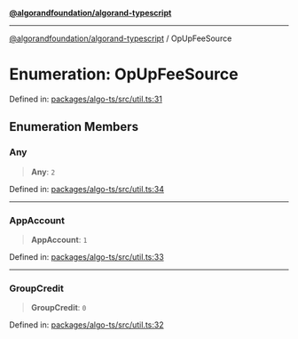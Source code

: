 [**@algorandfoundation/algorand-typescript**](../README.md)

***

[@algorandfoundation/algorand-typescript](../README.md) / OpUpFeeSource

# Enumeration: OpUpFeeSource

Defined in: [packages/algo-ts/src/util.ts:31](https://github.com/algorandfoundation/puya-ts/blob/89ee9cf9a58d93e3ffbb727cfadf537835799a71/packages/algo-ts/src/util.ts#L31)

## Enumeration Members

### Any

> **Any**: `2`

Defined in: [packages/algo-ts/src/util.ts:34](https://github.com/algorandfoundation/puya-ts/blob/89ee9cf9a58d93e3ffbb727cfadf537835799a71/packages/algo-ts/src/util.ts#L34)

***

### AppAccount

> **AppAccount**: `1`

Defined in: [packages/algo-ts/src/util.ts:33](https://github.com/algorandfoundation/puya-ts/blob/89ee9cf9a58d93e3ffbb727cfadf537835799a71/packages/algo-ts/src/util.ts#L33)

***

### GroupCredit

> **GroupCredit**: `0`

Defined in: [packages/algo-ts/src/util.ts:32](https://github.com/algorandfoundation/puya-ts/blob/89ee9cf9a58d93e3ffbb727cfadf537835799a71/packages/algo-ts/src/util.ts#L32)
